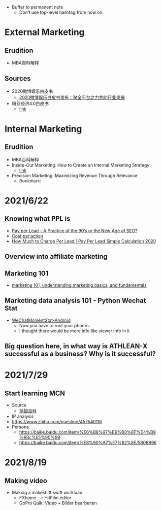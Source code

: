 - Buffer to permanent note
  - Don't use top-level hashtag from now on

# External Marketing
## Erudition
- MBA百科解释
## Sources
- 2020微博娱乐白皮书
  - [2020微博娱乐白皮书发布：聚全平台之力共助行业发展](https://hd.weibo.com/article/view/3882)
- 粉丝经济4.0白皮书
  - [link](https://www.shangyexinzhi.com/article/365975.html)

# Internal Marketing
## Erudition
- MBA百科解释
- Inside-Out Marketing: How to Create an Internal Marketing Strategy
  - [link](https://drive.google.com/file/d/1b7ltYILaHugBmeLFAKgx9_GF5E-OQjWG/view?usp=sharing)
- Precision Marketing: Maximizing Revenue Through Relevance
  - Bookmark: 
# 2021/6/22
## Knowing what PPL is
- [Pay per Lead – A Practice of the 90’s or the New Age of SEO?](https://cognitiveseo.com/blog/20222/pay-per-lead-seo/)
- [Cost per action](https://en.wikipedia.org/wiki/Cost_per_action)
- [How Much to Charge Per Lead | Pay Per Lead Simple Calculation 2020](https://www.youtube.com/watch?v=DDw4CSqU8wc)
## Overview into affiliate marketing

## Marketing 101
- [marketing 101, understanding marketing basics, and fundamentals](https://www.youtube.com/watch?v=A2t-yhFaUC0)

## Marketing data analysis 101 - Python Wechat Stat
- [WeChatMomentStat-Android](https://github.com/Chion82/WeChatMomentStat-Android)
  - Now you have to root your phone~
  - I thought there would be more info like viewer info in it

## Big question here, in what way is ATHLEAN-X successful as a business? Why is it successful?

# 2021/7/29
## Start learning MCN
- Source
  - [萌娘百科](https://zh.moegirl.org.cn/)
- IP analysis
- https://www.zhihu.com/question/457540116
- Persona
  - https://baike.baidu.com/item/%E6%B8%97%E9%80%8F%E4%B9%8Bc%E5%90%9B
  - https://baike.baidu.com/item/%E8%90%A7%E7%82%8E/5808896

# 2021/8/19
## Making video
- Making a makeshift swift workload
  - FXhome --> HitFilm editor
  - GoPro Quik: Video + Bilder bearbeiten